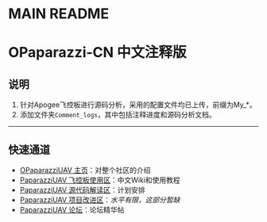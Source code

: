 # MAIN README

OPaparazzi-CN 中文注释版
=============

说明
--------------
1. 针对Apogee飞控板进行源码分析，采用的配置文件均已上传，前缀为My_*。
2. 添加文件夹`Comment_logs`，其中包括注释进度和源码分析文档。

----

快速通道
---------
- [OPaparazziUAV 主页](https://github.com/Dino-China/OPaparazzi-CN/wiki/0.-OPaparazziUAV-%E4%B8%BB%E9%A1%B5)：对整个社区的介绍
- [PaparazziUAV 飞控板使用区](https://github.com/Dino-China/OPaparazzi-CN/wiki/1.-PaparazziUAV-%E9%A3%9E%E6%8E%A7%E6%9D%BF%E4%BD%BF%E7%94%A8%E5%8C%BA)：中文Wiki和使用教程
- [PaparazziUAV 源代码解读区](https://github.com/Dino-China/OPaparazzi-CN/wiki/2.-PaparazziUAV-%E6%BA%90%E4%BB%A3%E7%A0%81%E8%A7%A3%E8%AF%BB%E5%8C%BA)：计划安排
- [PaparazziUAV 项目改进区](PaparazziUAV%20%E9%A1%B9%E7%9B%AE%E6%94%B9%E8%BF%9B%E5%8C%BA)：*水平有限，这部分暂缺*
- [PaparazziUAV 论坛](https://github.com/Dino-China/OPaparazzi-CN/wiki/4.-PaparazziUAV-%E8%AE%BA%E5%9D%9B)：论坛精华帖
